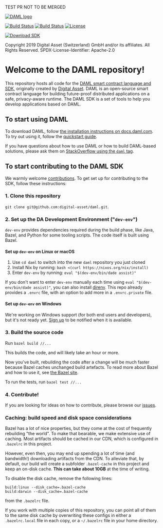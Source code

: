 TEST PR NOT TO BE MERGED

[![DAML logo](daml-logo.png)](https://www.daml.com)


[![Build Status](https://dev.azure.com/digitalasset/daml/_apis/build/status/digital-asset.daml?branchName=master&jobName=Linux&label=linux)](https://dev.azure.com/digitalasset/daml/_build/latest?definitionId=4&branchName=master) [![Build Status](https://dev.azure.com/digitalasset/daml/_apis/build/status/digital-asset.daml?branchName=master&jobName=macOS&label=macOS)](https://dev.azure.com/digitalasset/daml/_build/latest?definitionId=4&branchName=master)
[![License](https://img.shields.io/badge/License-Apache%202.0-blue.svg)](https://github.com/digital-asset/daml/blob/master/LICENSE)

[![Download SDK](https://api.bintray.com/packages/digitalassetsdk/DigitalAssetSDK/sdk/images/download.svg)](https://docs.daml.com/getting-started/installation.html)

Copyright 2019 Digital Asset (Switzerland) GmbH and/or its affiliates. All Rights Reserved.
SPDX-License-Identifier: Apache-2.0

# Welcome to the DAML repository!

This repository hosts all code for the [DAML smart contract language and SDK](https://daml.com/), originally created by
[Digital Asset](https://www.digitalasset.com). DAML is an open-source smart contract language for building future-proof distributed applications on a safe, privacy-aware runtime. The DAML SDK is a set of tools to help you develop applications based on DAML.

## To start using DAML

To download DAML, follow [the installation instructions on docs.daml.com](https://docs.daml.com/getting-started/installation.html).
To try out using it, follow the [quickstart guide](https://docs.daml.com/getting-started/quickstart.html).

If you have questions about how to use DAML or how to build DAML-based solutions, please ask
them on [StackOverflow using the `daml` tag](https://stackoverflow.com/tags/daml).

## To start contributing to the DAML SDK

We warmly welcome [contributions](./CONTRIBUTING.md). To get set up for contributing to the SDK, follow these instructions:

### 1. Clone this repository

`git clone git@github.com:digital-asset/daml.git`.

### 2. Set up the DA Development Environment ("`dev-env`")

`dev-env` provides dependencies required during the build phase, like Java, Bazel, and Python
for some tooling scripts. The code itself is built using Bazel.

#### Set up `dev-env` on Linux or macOS

1. Use `cd daml` to switch into the new `daml` repository you just cloned
2. Install Nix by running: `bash <(curl https://nixos.org/nix/install)`
3. Enter `dev-env` by running: `eval "$(dev-env/bin/dade assist)"`

If you don't want to enter `dev-env` manually each time using `eval "$(dev-env/bin/dade assist)"`,
you can also install [direnv](https://direnv.net). This repo already provides a `.envrc`
file, with an option to add more in a `.envrc.private` file.

#### Set up `dev-env` on Windows

We're working on Windows support (for both end users and developers), but it's not ready yet.
[Sign up](https://hub.daml.com/sdk/windows) to be notified when it is available.

### 3. Build the source code

Run `bazel build //...`

This builds the code, and will likely take an hour or more.

Now you've built, rebuilding the code after a change will be much faster because Bazel caches
unchanged build artefacts. To read more about Bazel and how to use it, see [the Bazel site](https://bazel.build).

To run the tests, run `bazel test //...`

### 4. Contribute!

If you are looking for ideas on how to contribute, please browse our
[issues](https://github.com/digital-asset/daml/issues).

### Caching: build speed and disk space considerations

Bazel has a lot of nice properties, but they come at the cost of frequently rebuilding "the world".
To make that bearable, we make extensive use of caching. Most artifacts should be cached in our CDN,
which is configured in `.bazelrc` in this project.

However, even then, you may end up spending a lot of time (and bandwidth!) downloading artifacts from
the CDN. To alleviate that, by default, our build will create a subfolder `.bazel-cache` in this
project and keep an on-disk cache. **This can take about 10GB** at the time of writing.

To disable the disk cache, remove the following lines:

```
build:linux --disk_cache=.bazel-cache
build:darwin --disk_cache=.bazel-cache
```

from the `.bazelrc` file.

If you work with multiple copies of this repository, you can point all of them to the same disk cache
by overwriting these configs in either a `.bazelrc.local` file in each copy, or a `~/.bazelrc` file
in your home directory.
